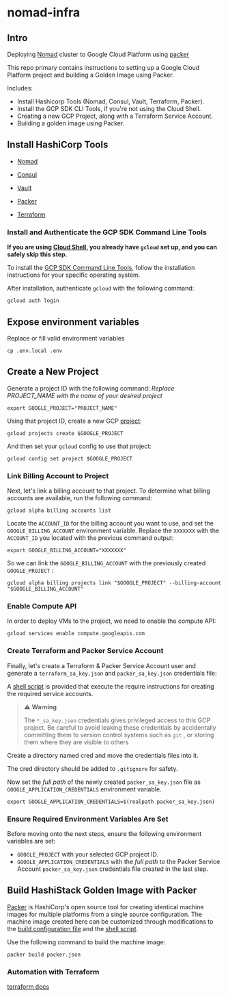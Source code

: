 # nomad-infra

## Intro

Deploying [Nomad](https://www.nomadproject.io/) cluster to Google Cloud Platform using [packer](https://www.packer.io/)

This repo primary contains instructions to setting up a Google Cloud Platform project and building a Golden Image using Packer.

Includes:

* Install Hashicorp Tools (Nomad, Consul, Vault, Terraform, Packer).
* Install the GCP SDK CLI Tools, if you're not using the Cloud Shell.
* Creating a new GCP Project, along with a Terraform Service Account.
* Building a golden image using Packer.

<!-- * [Deployment a cluster with terraform](https://github.com/ucontex/terraform). -->

## Install HashiCorp Tools

* [Nomad](https://www.nomadproject.io/downloads)

* [Consul](https://www.consul.io/downloads)

* [Vault](https://www.vaultproject.io/downloads)

* [Packer](https://www.packer.io/downloads)

* [Terraform](https://www.terraform.io/downloads.html)

### Install and Authenticate the GCP SDK Command Line Tools

**If you are using [Cloud Shell](https://cloud.google.com/shell), you already have `gcloud` set up, and you can safely skip this step.**

To install the [GCP SDK Command Line Tools](https://cloud.google.com/sdk/docs/downloads-interactive), follow the installation instructions for your specific operating system.

After installation, authenticate `gcloud` with the following command:

``` console
gcloud auth login
```

## Expose environment variables

Replace or fill valid environment variables

``` console
cp .env.local .env
```

## Create a New Project

Generate a project ID with the following command:
*Replace PROJECT_NAME with the name of your desired project*

``` console
export GOOGLE_PROJECT="PROJECT_NAME"
```

Using that project ID, create a new GCP [project](https://cloud.google.com/docs/overview#projects):

``` console
gcloud projects create $GOOGLE_PROJECT
```

And then set your `gcloud` config to use that project:

``` console
gcloud config set project $GOOGLE_PROJECT
```

### Link Billing Account to Project

Next, let's link a billing account to that project. To determine what billing accounts are available, run the following command:

``` console
gcloud alpha billing accounts list
```

Locate the `ACCOUNT_ID` for the billing account you want to use, and set the `GOOGLE_BILLING_ACCOUNT` environment variable. Replace the `XXXXXXX` with the `ACCOUNT_ID` you located with the previous command output:

``` console
export GOOGLE_BILLING_ACCOUNT="XXXXXXX"
```

So we can link the `GOOGLE_BILLING_ACCOUNT` with the previously created `GOOGLE_PROJECT` :

``` console
gcloud alpha billing projects link "$GOOGLE_PROJECT" --billing-account "$GOOGLE_BILLING_ACCOUNT"
```

### Enable Compute API

In order to deploy VMs to the project, we need to enable the compute API:

``` console
gcloud services enable compute.googleapis.com
```

### Create Terraform and Packer Service Account

Finally, let's create a Terraform & Packer Service Account user and generate a `terraform_sa_key.json` and `packer_sa_key.json` credentials file:

A [shell script](./setup_sa.sh) is provided that execute the require instructions for creating the required service accounts.

> ⚠️ **Warning**
>
> The `*_sa_key.json` credentials gives privileged access to this GCP project. Be careful to avoid leaking these credentials by accidentally committing them to version control systems such as `git` , or storing them where they are visible to others

Create a directory named cred and move the credentials files into it.

The cred directory should be added to `.gitignore` for safety.

Now set the *full path* of the newly created `packer_sa_key.json` file as `GOOGLE_APPLICATION_CREDENTIALS` environment variable.

``` console
export GOOGLE_APPLICATION_CREDENTIALS=$(realpath packer_sa_key.json)
```

### Ensure Required Environment Variables Are Set

Before moving onto the next steps, ensure the following environment variables are set:

* `GOOGLE_PROJECT` with your selected GCP project ID.
* `GOOGLE_APPLICATION_CREDENTIALS` with the *full path* to the Packer Service Account `packer_sa_key.json` credentials file created in the last step.

## Build HashiStack Golden Image with Packer

[Packer](https://www.packer.io/intro/index.html) is HashiCorp's open source tool for creating identical machine images for multiple platforms from a single source configuration.
The machine image created here can be customized through modifications to the [build configuration file](./packer/image.json) and the [shell script](./shared/scripts/install.sh).

Use the following command to build the machine image:

``` console
packer build packer.json
```

### Automation with Terraform

[terraform docs](./docs/terraform.md)
